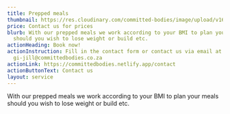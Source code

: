 ```yaml
---
title: Prepped meals
thumbnail: https://res.cloudinary.com/committed-bodies/image/upload/v1642661836/services/mealPrep-Benoni-Food-Boxes-scaled.png
price: Contact us for prices
blurb: With our prepped meals we work according to your BMI to plan your meals
  should you wish to lose weight or build etc.
actionHeading: Book now!
actionInstruction: Fill in the contact form or contact us via email at
  gi-jill@committedbodies.co.za
actionLink: https://committedbodies.netlify.app/contact
actionButtonText: Contact us
layout: service
---
```

With our prepped meals we work according to your BMI to plan your meals should you wish to lose weight or build etc.